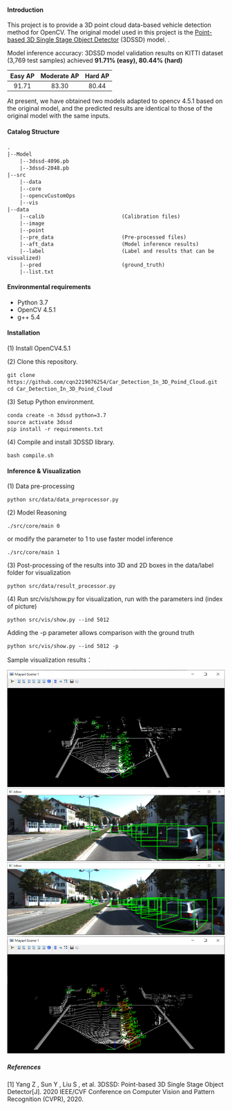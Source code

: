 #### Introduction

This project is to provide a 3D point cloud data-based vehicle detection method for OpenCV. The original model used in this project is the [Point-based 3D Single Stage Object Detector](https://arxiv.org/abs/2002.10187) (3DSSD) model. .

Model inference accuracy: 3DSSD model validation results on KITTI dataset (3,769 test samples) achieved **91.71% (easy), 80.44% (hard)**

| Easy AP | Moderate AP | Hard AP |
| :-----: | :---------: | :-----: |
|  91.71  |    83.30    |  80.44  |

At present, we have obtained two models adapted to opencv 4.5.1 based on the original model, and the predicted results are identical to those of the original model with the same inputs.

#### Catalog Structure

```
.
|--Model
	|--3dssd-4096.pb
	|--3dssd-2048.pb
|--src
	|--data
	|--core
	|--opencvCustomOps
	|--vis
|--data
	|--calib                         (Calibration files)
	|--image
	|--point
	|--pre_data                      (Pre-processed files)
	|--aft_data                      (Model inference results)
	|--label                         (Label and results that can be visualized)
	|--pred                          (ground_truth)
	|--list.txt
```

#### Environmental requirements

* Python 3.7
* OpenCV 4.5.1
* g++ 5.4

#### Installation

(1) Install OpenCV4.5.1

(2) Clone this repository.

```
git clone https://github.com/cqn2219076254/Car_Detection_In_3D_Poind_Cloud.git
cd Car_Detection_In_3D_Poind_Cloud
```

(3) Setup Python environment.

```
conda create -n 3dssd python=3.7
source activate 3dssd
pip install -r requirements.txt
```

(4) Compile and install 3DSSD library.

```
bash compile.sh
```

#### Inference & Visualization

(1) Data pre-processing

```
python src/data/data_preprocessor.py
```

(2) Model Reasoning

```
./src/core/main 0
```

or modify the parameter to 1 to use faster model inference

```
./src/core/main 1 
```

(3) Post-processing of the results into 3D and 2D boxes in the data/label folder for visualization

```
python src/data/result_processor.py
```

(4) Run src/vis/show.py for visualization, run with the parameters ind (index of picture)

```
python src/vis/show.py --ind 5012
```

Adding the -p parameter allows comparison with the ground truth

```
python src/vis/show.py --ind 5012 -p
```

Sample visualization results：

<img src="img/vis_1.png">

<img src="img/vis_2.png">

<img src="img/vis_3.png">

<img src="img/vis_4.png">


##### References

[1] Yang Z ,  Sun Y ,  Liu S , et al. 3DSSD: Point-based 3D Single Stage Object Detector[J]. 2020 IEEE/CVF Conference on Computer Vision and Pattern Recognition (CVPR), 2020.
